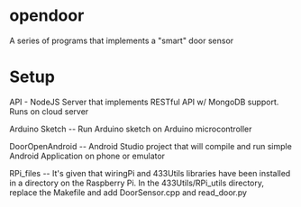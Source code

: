 # opendoor
A series of programs that implements a "smart" door sensor

# Setup
API - NodeJS Server that implements RESTful API w/ MongoDB support. Runs on cloud server

Arduino Sketch -- Run Arduino sketch on Arduino microcontroller

DoorOpenAndroid -- Android Studio project that will compile and run simple Android Application on phone or emulator

RPi_files -- It's given that wiringPi and 433Utils libraries have been installed in a directory on the Raspberry Pi. In the 433Utils/RPi_utils directory, replace the Makefile and add DoorSensor.cpp and read_door.py
